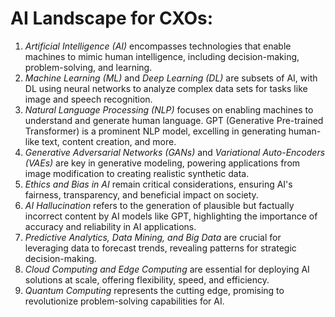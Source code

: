 # AI Landscape for CXOs:

1. _Artificial Intelligence (AI)_ encompasses technologies that enable machines to mimic human intelligence, including decision-making, problem-solving, and learning.
2. _Machine Learning (ML)_ and _Deep Learning (DL)_ are subsets of AI, with DL using neural networks to analyze complex data sets for tasks like image and speech recognition.
3. _Natural Language Processing (NLP)_ focuses on enabling machines to understand and generate human language. GPT (Generative Pre-trained Transformer) is a prominent NLP model, excelling in generating human-like text, content creation, and more.
4. _Generative Adversarial Networks (GANs)_ and _Variational Auto-Encoders (VAEs)_ are key in generative modeling, powering applications from image modification to creating realistic synthetic data.
5. _Ethics and Bias in AI_ remain critical considerations, ensuring AI's fairness, transparency, and beneficial impact on society.
6. _AI Hallucination_ refers to the generation of plausible but factually incorrect content by AI models like GPT, highlighting the importance of accuracy and reliability in AI applications.
7. _Predictive Analytics, Data Mining, and Big Data_ are crucial for leveraging data to forecast trends, revealing patterns for strategic decision-making.
8. _Cloud Computing and Edge Computing_ are essential for deploying AI solutions at scale, offering flexibility, speed, and efficiency.
9. _Quantum Computing_ represents the cutting edge, promising to revolutionize problem-solving capabilities for AI.
